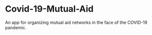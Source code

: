 # Covid-19-Mutual-Aid
An app for organizing mutual aid networks in the face of the COVID-19 pandemic.
